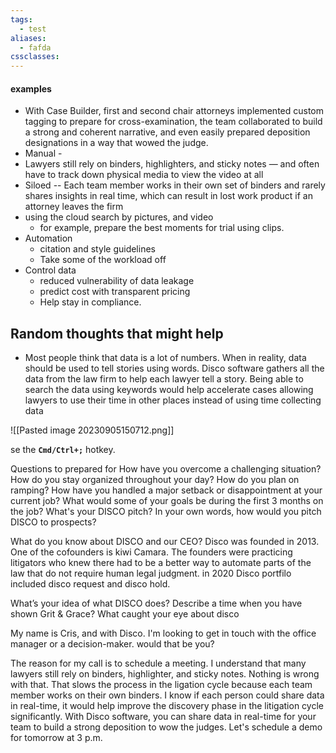 ```yaml
---
tags:
  - test
aliases:
  - fafda
cssclasses:
---
```


#### examples
- With Case Builder, first and second chair attorneys implemented custom tagging to prepare for cross-examination, the team collaborated to build a strong and coherent narrative, and even easily prepared deposition designations in a way that wowed the judge.
- Manual - 
- Lawyers still rely on binders, highlighters, and sticky notes
— and often have to track down physical media to view the
video at all
 - Siloed -- Each team member works in their own set of binders and
rarely shares insights in real time, which can result in lost work
product if an attorney leaves the firm
- using the cloud search by pictures, and video
	- for example, prepare the best moments for trial using clips.
- Automation 
	- citation and style guidelines
	-  Take some of the workload off
- Control data
	- reduced vulnerability of data leakage
	- predict cost with transparent pricing
	- Help stay in compliance.
## Random thoughts that might help
- Most people think that data is a lot of numbers. When in reality, data should be used to tell stories using words. Disco software gathers all the data from the law firm to help each lawyer tell a story. Being able to search the data using keywords would help accelerate cases allowing lawyers to use their time in other places instead of using time collecting data

![[Pasted image 20230905150712.png]]


se the **`Cmd/Ctrl+;`** hotkey.

Questions to prepared for 
How have you overcome a challenging situation? 
How do you stay organized throughout your day? 
How do you plan on ramping?
How have you handled a major setback or disappointment at your current job?
What would some of your goals be during the first 3 months on the job?
What's your DISCO pitch?
In your own words, how would you pitch DISCO to prospects?

What do you know about DISCO and our CEO? Disco was founded in 2013. One of the cofounders is kiwi Camara. The founders were practicing litigators who knew there had to be a better way to automate parts of the law that do not require human legal judgment. in 2020 Disco portfilo included disco request and disco hold. 

What’s your idea of what DISCO does?
Describe a time when you have shown Grit & Grace?
What caught your eye about disco

My name is Cris, and with Disco. I'm looking to get in touch with the office manager or a decision-maker. would that be you? 

The reason for my call is to schedule a meeting. I understand that many lawyers still rely on binders, highlighter, and sticky notes. Nothing is wrong with that. That slows the process in the ligation cycle because each team member works on their own binders. I know if each person could share data in real-time, it would help improve the discovery phase in the litigation cycle significantly. With Disco software, you can share data in real-time for your team to build a strong deposition to wow the judges. Let's schedule a demo for tomorrow at 3 p.m.